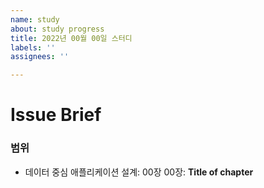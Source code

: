 ```yaml
---
name: study
about: study progress
title: 2022년 00월 00일 스터디
labels: ''
assignees: ''

---
```


# Issue Brief

### 범위
- 데이터 중심 애플리케이션 설계: 00장
    00장: **Title of chapter**

